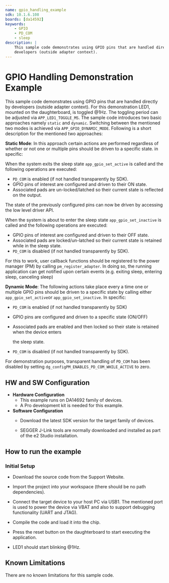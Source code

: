 ```yaml
---
name: gpio_handling_example
sdk: 10.1.6.108
boards: [da14592]
keywords:
    - GPIO
    - PD_COM
    - sleep
description: |
    This sample code demonstrates using GPIO pins that are handled directly by
    developers (outside adapter context).
---
```


# GPIO Handling Demonstration Example

This sample code demonstrates using GPIO pins that are handled directly by developers (outside adapter context). For this demonstration LED1, mounted on the daughterboard, is toggled @1Hz. The toggling period can be adjusted via `APP_LED1_TOGGLE_MS`. The sample code introduces two basic approaches namely `static` and `dynamic`. Switching between the mentioned two modes is achieved via `APP_GPIO_DYNAMIC_MODE`. Following is a short description for the mentioned two approaches:

**Static Mode**: In this approach certain actions are performed regardless of whether or not one or multiple pins should be driven to a specific state. in specific:

When the system exits the sleep state `app_gpio_set_active` is called and the following operations are executed:

 * `PD_COM` is enabled (if not handled transparently by SDK).
 * GPIO pins of interest are configured and driven to their ON state.
 * Associated pads are un-locked/latched so their current state is reflected on the output.

The state of the previously configured pins can now be driven by accessing the low level driver API.

When the system is about to enter the sleep state `app_gpio_set_inactive` is called and the following operations are executed:

 * GPIO pins of interest are configured and driven to their OFF state.
 * Associated pads are locked/un-latched so their current state is retained while in the sleep state.
 * `PD_COM` is disabled (if not handled transparently by SDK).

For this to work, user callback functions should be registered to the power manager (PM) by calling `pm_register_adapter`. In doing so, the running application can get notified upon certain events (e.g. exiting sleep, entering sleep, canceling sleep)

**Dynamic Mode**: The following actions take place every a time one or multiple GPIO pins should be driven to a specific state by calling either `app_gpio_set_active`or `app_gpio_set_inactive`. In specific:

 * `PD_COM` is enabled (if not handled transparently by SDK)

 * GPIO pins are configured and driven to a specific state (ON/OFF)

 * Associated pads are enabled and then locked so their state is retained when the device enters

    the sleep state.

 * `PD_COM` is disabled (if not handled transparently by SDK).

For demonstration purposes, transparent handling of `PD_COM` has been disabled by setting `dg_configPM_ENABLES_PD_COM_WHILE_ACTIVE` to zero.

## HW and SW Configuration

- **Hardware Configuration**
  - This example runs on DA14692 family of devices.
  - A Pro development kit is needed for this example.
- **Software Configuration**
  - Download the latest SDK version for the target family of devices.

  - SEGGER J-Link tools are normally downloaded and installed as part of the e2 Studio installation.

## How to run the example

### Initial Setup

- Download the source code from the Support Website.
- Import the project into your workspace (there should be no path dependencies).
- Connect the target device to your host PC via USB1. The mentioned port is used to power the device via VBAT and also to support debugging functionality (UART and JTAG).
- Compile the code and load it into the chip.
- Press the reset button on the daughterboard to start executing the application.

- LED1 should start blinking @1Hz.

## Known Limitations

There are no known limitations for this sample code.
